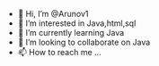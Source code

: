- 👋 Hi, I’m @Arunov1
- 👀 I’m interested in Java,html,sql
- 🌱 I’m currently learning Java
- 💞️ I’m looking to collaborate on Java
- 📫 How to reach me ...

<!---
Arunov1/Arunov1 is a ✨ special ✨ repository because its `README.md` (this file) appears on your GitHub profile.
You can click the Preview link to take a look at your changes.
--->
